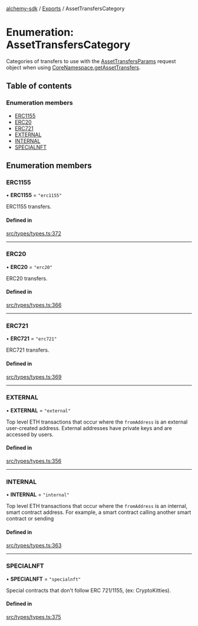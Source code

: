 [alchemy-sdk](../README.md) / [Exports](../modules.md) / AssetTransfersCategory

# Enumeration: AssetTransfersCategory

Categories of transfers to use with the [AssetTransfersParams](../interfaces/AssetTransfersParams.md) request
object when using [CoreNamespace.getAssetTransfers](../classes/CoreNamespace.md#getassettransfers).

## Table of contents

### Enumeration members

- [ERC1155](AssetTransfersCategory.md#erc1155)
- [ERC20](AssetTransfersCategory.md#erc20)
- [ERC721](AssetTransfersCategory.md#erc721)
- [EXTERNAL](AssetTransfersCategory.md#external)
- [INTERNAL](AssetTransfersCategory.md#internal)
- [SPECIALNFT](AssetTransfersCategory.md#specialnft)

## Enumeration members

### ERC1155

• **ERC1155** = `"erc1155"`

ERC1155 transfers.

#### Defined in

[src/types/types.ts:372](https://github.com/alchemyplatform/alchemy-sdk-js/blob/f2b072e/src/types/types.ts#L372)

___

### ERC20

• **ERC20** = `"erc20"`

ERC20 transfers.

#### Defined in

[src/types/types.ts:366](https://github.com/alchemyplatform/alchemy-sdk-js/blob/f2b072e/src/types/types.ts#L366)

___

### ERC721

• **ERC721** = `"erc721"`

ERC721 transfers.

#### Defined in

[src/types/types.ts:369](https://github.com/alchemyplatform/alchemy-sdk-js/blob/f2b072e/src/types/types.ts#L369)

___

### EXTERNAL

• **EXTERNAL** = `"external"`

Top level ETH transactions that occur where the `fromAddress` is an
external user-created address. External addresses have private keys and are
accessed by users.

#### Defined in

[src/types/types.ts:356](https://github.com/alchemyplatform/alchemy-sdk-js/blob/f2b072e/src/types/types.ts#L356)

___

### INTERNAL

• **INTERNAL** = `"internal"`

Top level ETH transactions that occur where the `fromAddress` is an
internal, smart contract address. For example, a smart contract calling
another smart contract or sending

#### Defined in

[src/types/types.ts:363](https://github.com/alchemyplatform/alchemy-sdk-js/blob/f2b072e/src/types/types.ts#L363)

___

### SPECIALNFT

• **SPECIALNFT** = `"specialnft"`

Special contracts that don't follow ERC 721/1155, (ex: CryptoKitties).

#### Defined in

[src/types/types.ts:375](https://github.com/alchemyplatform/alchemy-sdk-js/blob/f2b072e/src/types/types.ts#L375)
